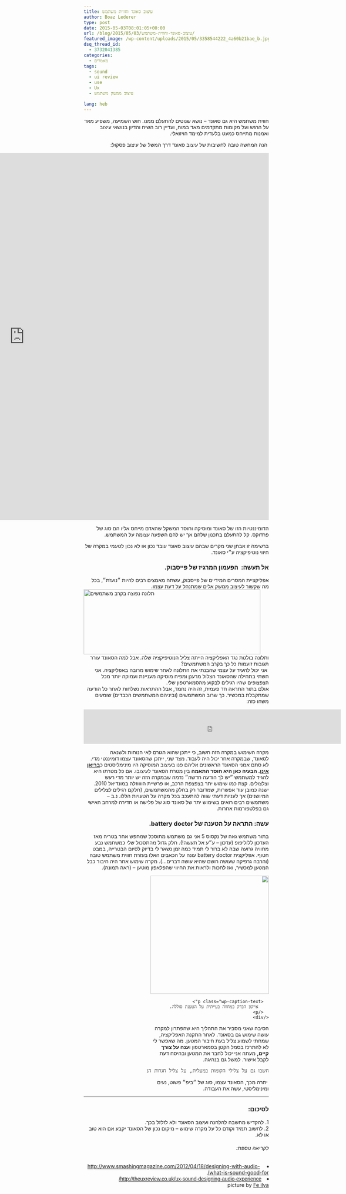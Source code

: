 ```yaml
---
title: עיצוב סאונד וחווית משתמש
author: Boaz Lederer
type: post
date: 2015-05-03T08:01:05+00:00
url: /blog/2015/05/03/עיצוב-סאונד-וחווית-משתמש/
featured_image: /wp-content/uploads/2015/05/3358544222_4a60b21bae_b.jpg
dsq_thread_id:
  - 3732041385
categories:
  - מאמרים
tags:
  - sound
  - ui review
  - use
  - Ux
  - עיצוב ממשק משתמש

lang: heb
---
```

<p dir="rtl">
  חווית משתמש היא גם סאונד &#8211; נושא שנוטים להתעלם ממנו. חוש השמיעה, משפיע מאד על הרגש ועל מקומות מתקדמים מאד במוח, ועדיין רוב השיח והדיון בנושאי עיצוב ואמנות מתייחס כמעט בלעדית למימד הויזואלי.
</p>

<!--more-->

<div class="gmail_default" dir="rtl">
   הנה המחשה טובה לחשיבות של עיצוב סאונד דרך המשל של עיצוב פסקול:
</div>

<div class="gmail_default" dir="rtl">
  <p>
    <iframe width="1333" height="1000" src="https://www.youtube.com/embed/FPWgRbBTBwA?feature=oembed" frameborder="0" allowfullscreen></iframe>
  </p>

  <p>
    הדומיננטיות הזו של סאונד ומוסיקה וחוסר המשקל שהאדם מייחס אליו הם סוג של פרדוקס. קל להתעלם בתכנון שלהם אך יש להם השפעה עצומה על המשתמש.
  </p>
</div>

<div class="gmail_default" dir="rtl">
  ברשימה זו אבחן שני מקרים שבהם עיצוב סאונד עובד נכון או לא נכון לטעמי במקרה של חיווי נוטיפיקציה ע״י סאונד.
</div>

<div class="gmail_default" dir="rtl">
</div>

<h3 class="gmail_default" dir="rtl">
  <strong>אל תעשה</strong>:  הפעמון המרגיז של פייסבוק.
</h3>

<div class="gmail_default" dir="rtl">
</div>

<div class="gmail_default" dir="rtl">
  אפליקציית המסרים המידיים של פייסבוק, עשתה מאמצים רבים להיות ״נועזת״, בכל מה שקשור לעיצוב ממשק אלים שמתנהל על דעת עצמו.
</div>

<img class=" wp-image-915 size-full alignright" src="http://www.aniboaz.co.il/Blog/wp-content/uploads/2015/05/fbk.png" alt="תלונה נפוצה בקרב משתמשים" width="481" height="177" srcset="http://www.aniboaz.co.il/Blog/wp-content/uploads/2015/05/fbk.png 481w, http://www.aniboaz.co.il/Blog/wp-content/uploads/2015/05/fbk-420x155.png 420w" sizes="(max-width: 481px) 100vw, 481px" />

<div class="gmail_default" dir="rtl">
  ותלונה בולטת נגד האפליקציה הייתה צליל הנוטיפיקציה שלה. אבל למה הסאונד עורר תגובות זועמות כל כך בקרב המשתמשים?
</div>

<div class="gmail_default" dir="rtl">
   אני יכול להעיד על עצמי שהבנתי את התלונה לאחר שימוש מרובה באפליקציה. אני חשתי בתחילה שהסאונד הצלול מרענן ומפיח מוסיקה מעניינת ועמוקה יותר מכל הצפצופים שהיו רגילים לבקוע מהסמארטפון שלי.
</div>

<div class="gmail_default" dir="rtl">
  אולם בתור התראה חד פעמית, זה היה נחמד, אבל ההתראות נשלחות לאחר כל הודעה שמתקבלת במכשיר. כך שרוב המשתמשים (וביניהם המשתמשים הכבדים) שומעים משהו כזה:
</div>

<div class="gmail_default">
</div>

<div class="gmail_default">
  <p>
    <iframe src="https://www.youtube.com/embed/kELOmdUJGBg" width="700" height="94" frameborder="0"></iframe>
  </p>
</div>

<div class="gmail_default" dir="rtl">
  מקרה השימוש במקרה הזה חשוב, כי ייתכן שהוא הגורם לאי הנוחות ולשנאה לסאונד, שבמקרה אחר יכול היה לעבוד. מצד שני, ייתכן שהסאונד עצמו דומיננטי מדי. לא סתם אמני הסאונד הראשונים אליהם פנו בעיצוב המוסיקה היו מינימליסטים כ<strong><a href="http://en.wikipedia.org/wiki/Brian_Eno" target="_blank">בריאן אינו</a>. הבעיה כאן היא חוסר התאמה</strong> בין מטרת הסאונד לעיצובו. אם כל מטרתו היא להגיד למשתמש ״יש לך הודעה חדשה״ נדמה שבמקרה הזה יש יותר מדי רעש וצלצולים. קצת כמו שימוש יתר בצפצפת הרכב, או פרשיית הווווזלה במונדיאל 2010.
</div>

<div class="gmail_default" dir="rtl">
  ישנה כמובן עוד אפשרות, שמדובר רק בחלק מהמשתמשים, (חלקם רגילים לצלילים המיושנים) אך לעניות דעתי שווה להתעכב בכל מקרה על הטעויות הללו. נ.ב &#8211; משתמשים רבים רואים בשימוש יתר של סאונד סוג של פלישה או חדירה למרחב האישי גם בפלטפורמות אחרות.
</div>

<div class="gmail_default" dir="rtl">
</div>

<h3 class="gmail_default" dir="rtl">
  <strong>עשה:</strong> התראה על הטענה של battery doctor.
</h3>

<div class="gmail_default" dir="rtl">
</div>

<div class="gmail_default" dir="rtl">
  <p>
    בתור משתמש גאה של נקסוס 5 אני גם משתמש מתוסכל שמחפש אחר בטריה מאז העדכון ללוליפופ (עדכון &#8211; ע״ע אל תעשה!). חלק גדול מהתסכול שלי כמשתמש נבע מחוויה גרועה שבה לא ברור לי תמיד כמה זמן נשאר לי בדיוק לסיום הבטרייה, במבט חטוף. אפליקצית battery doctor עונה על הכאבים האלו בעזרת חווית משתמש טובה (והרבה גרפיקה שעושה רושם שהיא עושה דברים&#8230;). מקרה שימוש אחר היה חיבור כבל המטען למכשיר, ואז לחכות ולראות את החיווי שהפלאפון מוטען &#8211; (ראה תמונה).
  </p>

  <p>
    <div style="width: 332px" class="wp-caption alignleft">
      <img class="" src="http://www.androidpolice.com/wp-content/uploads/2014/10/nexus2cee_battery.png" alt="" width="322" height="322" />

      <p class="wp-caption-text">
        אייקון הברק כמחווה בעייתית על הטענת סוללה.
      </p>
    </div>
  </p>

  <p>
    הסיבה שאני מסביר את התהליך היא שהפתרון למקרה עושה שימוש גם בסאונד. לאחר התקנת האפליקציה, שמחתי לשמוע צליל בעת חיבור המטען. מה שאפשר לי לא להתרכז בסמל הקטן בסמארטפון ו<strong>ענה על צורך קיים,</strong> מעתה אני יכול לחבר את המטען ובהיסח דעת לקבל אישור. למשל גם בנהיגה.
  </p>

  <pre>חשבו גם על צלילי הקומות במעלית, על צליל חגרות הבטיחות במטוס, או ההתראה בעת החלפת מספר בתור בדואר.<strong> </strong></pre>

  <p>
    <strong> </strong>יתרה מכך, הסאונד עצמו, סוג של ״ביפ״ פשוט, נעים ומינימליסטי, עשה את העבודה.
  </p>
</div>

* * *

<h3 class="gmail_default" dir="rtl">
  לסיכום:
</h3>

<div class="gmail_default" dir="rtl">
  1. להקדיש מחשבה להלחנה ועיצוב הסאונד ולא לזלזל בכך.
</div>

<div class="gmail_default" dir="rtl">
  2. לחשוב תמיד וקודם כל על מקרה שימוש &#8211; מיקום נכון של הסאונד יקבע אם הוא טוב או לא.
</div>

<div class="gmail_default" dir="rtl">
</div>

<div class="gmail_default" dir="rtl">
</div>

<div class="gmail_default" dir="rtl">
</div>

<h6 class="gmail_default" dir="rtl">
  לקריאה נוספת:
</h6>

<li class="gmail_default" dir="rtl">
   <a href="http://www.smashingmagazine.com/2012/04/18/designing-with-audio-what-is-sound-good-for/" target="_blank">http://www.<wbr />smashingmagazine.com/2012/04/<wbr />18/designing-with-audio-what-<wbr />is-sound-good-for/</a>
</li>
<li class="gmail_default" dir="rtl">
  <span style="color: #783f04; font-family: verdana, sans-serif;"><a href="http://theuxreview.co.uk/ux-sound-designing-audio-experience/" target="_blank">http://theuxreview.co.uk/ux-<wbr />sound-designing-audio-<wbr />experience/</a></span>
</li>

<div class="gmail_default" dir="rtl">
  picture by <a href="https://www.flickr.com/photos/renneville/" target="_blank">Fe ilya</a>
</div>

<div>
</div>
